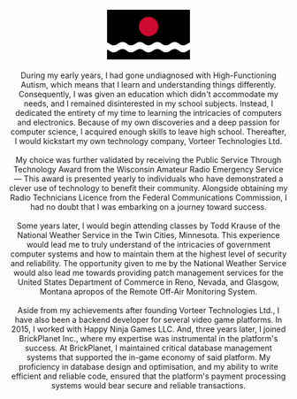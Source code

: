 <p align="center">
<img src="https://github.com/Sloxet/Sloxet/blob/main/Flag.png?raw=true" title="Personal Flag" alt="Personal Flag" width="150">
<br><br>
During my early years, I had gone undiagnosed with High-Functioning Autism, which means that I learn and understanding things differently. Consequently, I was given an education which didn't accommodate my needs, and I remained disinterested in my school subjects. Instead, I dedicated the entirety of my time to learning the intricacies of computers and electronics. Because of my own discoveries and a deep passion for computer science, I acquired enough skills to leave high school. Thereafter, I would kickstart my own technology company, Vorteer Technologies Ltd.
<br><br>
My choice was further validated by receiving the Public Service Through Technology Award from the Wisconsin Amateur Radio Emergency Service — This award is presented yearly to individuals who have demonstrated a clever use of technology to benefit their community. Alongside obtaining my Radio Technicians Licence from the Federal Communications Commission, I had no doubt that I was embarking on a journey toward success.
<br><br>
Some years later, I would begin attending classes by Todd Krause of the National Weather Service in the Twin Cities, Minnesota. This experience would lead me to truly understand of the intricacies of government computer systems and how to maintain them at the highest level of security and reliability. The opportunity given to me by the National Weather Service would also lead me towards providing patch management services for the United States Department of Commerce in Reno, Nevada, and Glasgow, Montana apropos of the Remote Off-Air Monitoring System.
<br><br>
Aside from my achievements after founding Vorteer Technologies Ltd., I have also been a backend developer for several video game platforms. In 2015, I worked with Happy Ninja Games LLC. And, three years later, I joined BrickPlanet Inc., where my expertise was instrumental in the platform's success. At BrickPlanet, I maintained critical database management systems that supported the in-game economy of said platform. My proficiency in database design and optimisation, and my ability to write efficient and reliable code, ensured that the platform's payment processing systems would bear secure and reliable transactions.
</p>
